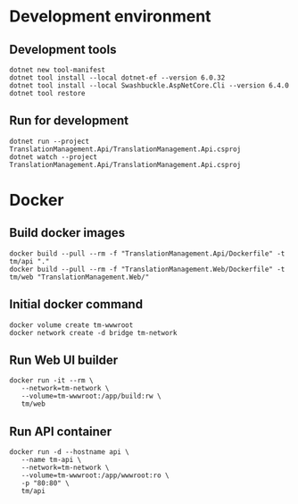 # Development environment

## Development tools
```dotnetcli
dotnet new tool-manifest
dotnet tool install --local dotnet-ef --version 6.0.32
dotnet tool install --local Swashbuckle.AspNetCore.Cli --version 6.4.0
dotnet tool restore
```

## Run for development
```dotnetcli
dotnet run --project TranslationManagement.Api/TranslationManagement.Api.csproj
dotnet watch --project TranslationManagement.Api/TranslationManagement.Api.csproj
```

# Docker

## Build docker images
 ```
docker build --pull --rm -f "TranslationManagement.Api/Dockerfile" -t tm/api "."
docker build --pull --rm -f "TranslationManagement.Web/Dockerfile" -t tm/web "TranslationManagement.Web/"
```

## Initial docker command 
 ```
docker volume create tm-wwwroot
docker network create -d bridge tm-network
 ```

## Run Web UI builder
 ```
docker run -it --rm \
    --network=tm-network \
    --volume=tm-wwwroot:/app/build:rw \
    tm/web
 ```

## Run API container
 ```
docker run -d --hostname api \
    --name tm-api \
    --network=tm-network \
    --volume=tm-wwwroot:/app/wwwroot:ro \
    -p "80:80" \
    tm/api
 ```

